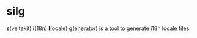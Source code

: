 # silg

**s**(veltekit) **i**(18n) **l**(ocale) **g**(enerator) is a tool to generate i18n locale files.
